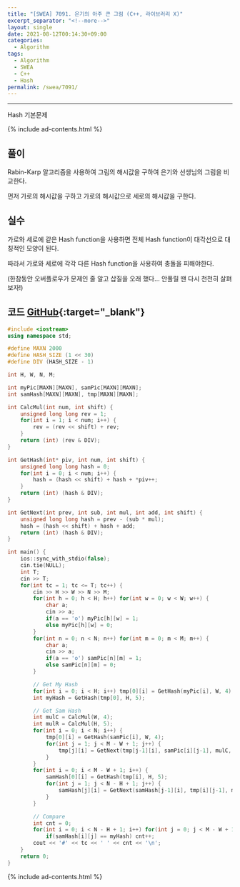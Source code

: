 ```yaml
---
title: "[SWEA] 7091. 은기의 아주 큰 그림 (C++, 라이브러리 X)"
excerpt_separator: "<!--more-->"
layout: single
date: 2021-08-12T00:14:30+09:00
categories:
  - Algorithm
tags:
  - Algorithm
  - SWEA
  - C++
  - Hash
permalink: /swea/7091/
---
```

---

Hash 기본문제

{% include ad-contents.html %}

## 풀이

Rabin-Karp 알고리즘을 사용하여 그림의 해시값을 구하여 은기와 선생님의 그림을 비교한다.

먼저 가로의 해시값을 구하고 가로의 해시값으로 세로의 해시값을 구한다.

## 실수

가로와 세로에 같은 Hash function을 사용하면 전체 Hash function이 대각선으로 대칭적인 모양이 된다.

따라서 가로와 세로에 각각 다른 Hash function을 사용하여 충돌을 피해야한다.

(한참동안 오버플로우가 문제인 줄 알고 삽질을 오래 했다... 안풀릴 땐 다시 천천히 살펴보자!)

<!--more-->

## 코드 [GitHub](https://github.com/unionyy/samsung-algorithm-21/blob/main/hash/basic-problems/big-picture/main.cpp){:target="_blank"}

```cpp
#include <iostream>
using namespace std;

#define MAXN 2000
#define HASH_SIZE (1 << 30)
#define DIV (HASH_SIZE - 1)

int H, W, N, M;

int myPic[MAXN][MAXN], samPic[MAXN][MAXN];
int samHash[MAXN][MAXN], tmp[MAXN][MAXN];

int CalcMul(int num, int shift) {
    unsigned long long rev = 1;
    for(int i = 1; i < num; i++) {
        rev = (rev << shift) + rev;
    }
    return (int) (rev & DIV);
}

int GetHash(int* piv, int num, int shift) {
    unsigned long long hash = 0;
    for(int i = 0; i < num; i++) {
        hash = (hash << shift) + hash + *piv++;
    }
    return (int) (hash & DIV);
}

int GetNext(int prev, int sub, int mul, int add, int shift) {
    unsigned long long hash = prev - (sub * mul);
    hash = (hash << shift) + hash + add;
    return (int) (hash & DIV);
}

int main() {
    ios::sync_with_stdio(false);
    cin.tie(NULL);
    int T;
    cin >> T;
    for(int tc = 1; tc <= T; tc++) {
        cin >> H >> W >> N >> M;
        for(int h = 0; h < H; h++) for(int w = 0; w < W; w++) {
            char a;
            cin >> a;
            if(a == 'o') myPic[h][w] = 1;
            else myPic[h][w] = 0;
        }
        for(int n = 0; n < N; n++) for(int m = 0; m < M; m++) {
            char a;
            cin >> a;
            if(a == 'o') samPic[n][m] = 1;
            else samPic[n][m] = 0;
        }

        // Get My Hash
        for(int i = 0; i < H; i++) tmp[0][i] = GetHash(myPic[i], W, 4);
        int myHash = GetHash(tmp[0], H, 5);

        // Get Sam Hash
        int mulC = CalcMul(W, 4);
        int mulR = CalcMul(H, 5);
        for(int i = 0; i < N; i++) {
            tmp[0][i] = GetHash(samPic[i], W, 4);
            for(int j = 1; j < M - W + 1; j++) {
                tmp[j][i] = GetNext(tmp[j-1][i], samPic[i][j-1], mulC, samPic[i][j+W-1], 4);
            }
        }
        for(int i = 0; i < M - W + 1; i++) {
            samHash[0][i] = GetHash(tmp[i], H, 5);
            for(int j = 1; j < N - H + 1; j++) {
                samHash[j][i] = GetNext(samHash[j-1][i], tmp[i][j-1], mulR, tmp[i][j+H-1], 5);
            }
        }

        // Compare
        int cnt = 0;
        for(int i = 0; i < N - H + 1; i++) for(int j = 0; j < M - W + 1; j++)
            if(samHash[i][j] == myHash) cnt++;
        cout << '#' << tc << ' ' << cnt << '\n';
    }
    return 0;
}
```

{% include ad-contents.html %}